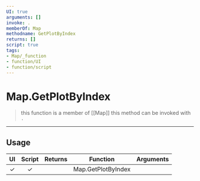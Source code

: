 ```yaml
---
UI: true
arguments: []
invoke: .
memberOf: Map
methodname: GetPlotByIndex
returns: []
script: true
tags:
- Map/_function
- function/UI
- function/script
---
```

# Map.GetPlotByIndex
> this function is a member of [[Map]]
> this method can be invoked with `.`
-----
## Usage
|  UI | Script | Returns | Function | Arguments |
|:---:|:------:|-------:|:--------:|:---------|
|✓|✓||Map.GetPlotByIndex||
